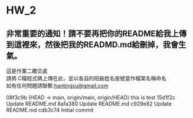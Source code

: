 # HW_2

##  非常重要的通知！請不要再把你的README給我上傳到這裡來，然後把我的READMD.md給刪掉，我會生氣。 
這是作業二繳交處   
請將.C檔程式碼上傳在此，並以各自的班級姓名座號當作檔案名稱命名   
如有任何問題請聯繫:hantingsu@gmail.com   

08f3c9b (HEAD -> main, origin/main, origin/HEAD) this is test
15d1f2c Update README.md
8afa380 Update README.md
c929e82 Update README.md
cdb3c74 Initial commit

